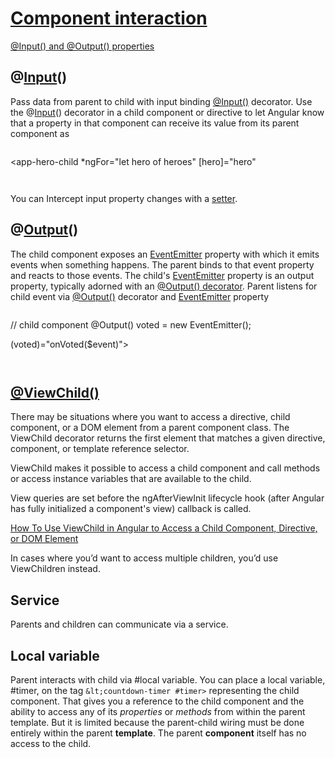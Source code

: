 
# [Component interaction](https://angular.io/guide/component-interaction#component-interaction)

[@Input() and @Output() properties](https://angular.io/guide/inputs-outputs)

## @[Input](https://angular.io/api/core/Input)()

Pass data from parent to child with input binding  [@Input()](https://angular.io/guide/inputs-outputs#input) decorator. Use the @[Input](https://angular.io/api/core/Input)() decorator in a child component or directive to let Angular know that a property in that component can receive its value from its parent component as

```html


```
<!-- parent template -->
<app-hero-child *ngFor="let hero of heroes"
     [hero]="hero"
 </app-hero-child>
```


```

You can Intercept input property changes with a [setter](https://angular.io/guide/component-interaction#intercept-input-property-changes-with-a-setter).

## @[Output](https://angular.io/api/core/Output)()

The child component exposes an [EventEmitter](https://angular.io/api/core/EventEmitter) property with which it emits events when something happens. The parent binds to that event property and reacts to those events. The child's [EventEmitter](https://angular.io/api/core/EventEmitter) property is an output property, typically adorned with an [@Output() decorator](https://angular.io/guide/inputs-outputs#output). Parent listens for child event via [@Output()](https://angular.io/guide/inputs-outputs#how-to-use-output) decorator and [EventEmitter](https://angular.io/api/core/EventEmitter) property

```js


```
// child component
@Output() voted = new EventEmitter<boolean>();

<!-- parent template, $event contains boolean  -->
(voted)="onVoted($event)"> 
```


```

## [@ViewChild()](https://angular.io/api/core/ViewChild)

There may be situations where you want to access a directive, child component, or a DOM element from a parent component class. The ViewChild decorator returns the first element that matches a given directive, component, or template reference selector. 

ViewChild makes it possible to access a child component and call methods or access instance variables that are available to the child.

View queries are set before the ngAfterViewInit lifecycle hook (after Angular has fully initialized a component's view) callback is called.

[How To Use ViewChild in Angular to Access a Child Component, Directive, or DOM Element](https://www.digitalocean.com/community/tutorials/angular-viewchild-access-component)

In cases where you’d want to access multiple children, you’d use ViewChildren instead.

##  Service

Parents and children can communicate via a service.

##  Local variable

Parent interacts with child via #local variable. You can place a local variable, #timer, on the tag `&lt;countdown-timer #timer>` representing the child component. That gives you a reference to the child component and the ability to access any of its *properties* or *methods* from within the parent template. But it is limited because the parent-child wiring must be done entirely within the parent **template**. The parent **component** itself has no access to the child.

